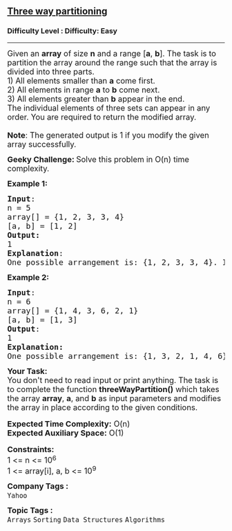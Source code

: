 <h2><a href="https://www.geeksforgeeks.org/problems/three-way-partitioning/1">Three way partitioning</a></h2><h3>Difficulty Level : Difficulty: Easy</h3><hr><div class="problems_problem_content__Xm_eO"><p><span style="font-size: 18px;">Given an <strong>array</strong> of size <strong>n</strong>&nbsp;and a range [<strong>a</strong>, <strong>b</strong>]. The task is to partition the array around the range such that the array is divided into three parts.<br>1) All elements smaller than <strong>a</strong> come first.<br>2) All elements in range <strong>a</strong> to <strong>b</strong> come next.<br>3) All elements greater than <strong>b</strong> appear in the end.<br>The individual elements of three sets can appear in any order. You are required to return the modified array.<br><br><strong>Note</strong>: The generated output is 1 if you modify the given array successfully.</span></p>
<p><strong><span style="font-size: 18px;">Geeky Challenge: </span></strong><span style="font-size: 18px;">Solve this problem in O(n) time complexity.</span></p>
<p><span style="font-size: 18px;"><strong>Example 1:</strong></span></p>
<pre><span style="font-size: 18px;"><strong>Input</strong>: 
n = 5
array[] = {1, 2, 3, 3, 4}
[a, b] = [1, 2]
<strong>Output:</strong> <br>1
<strong>Explanation</strong>: <br>One possible arrangement is: {1, 2, 3, 3, 4}. If you return a valid arrangement, output will be 1.</span>
</pre>
<p><span style="font-size: 18px;"><strong>Example 2:</strong></span></p>
<pre><span style="font-size: 18px;"><strong>Input</strong>: 
n = 6 
array[] = {1, 4, 3, 6, 2, 1}
[a, b] = [1, 3]
<strong>Output</strong>: <br>1
<strong>Explanation: <br></strong>One possible arrangement is: {1, 3, 2, 1, 4, 6}. If you return a valid arrangement, output will be 1.</span>
</pre>
<p><span style="font-size: 18px;"><strong>Your Task: </strong><br>You don't need to read input or print anything.&nbsp;The task is to complete the function <strong>threeWayPartition()</strong> which takes the array <strong>array</strong>,&nbsp;<strong>a</strong>, and <strong>b</strong> as input parameters and modifies the array in place according to the given conditions.</span><br><br><span style="font-size: 18px;"><strong>Expected Time Complexity:</strong>&nbsp;O(n)<br><strong>Expected Auxiliary Space:</strong> O(1)</span><br><br><span style="font-size: 18px;"><strong>Constraints:</strong></span><br><span style="font-size: 18px;">1 &lt;= n&nbsp;&lt;= 10</span><sup><span style="font-size: 15px;">6</span></sup><br><span style="font-size: 18px;">1 &lt;= array[i], a, b &lt;= 10<sup>9</sup></span></p></div><p><span style=font-size:18px><strong>Company Tags : </strong><br><code>Yahoo</code>&nbsp;<br><p><span style=font-size:18px><strong>Topic Tags : </strong><br><code>Arrays</code>&nbsp;<code>Sorting</code>&nbsp;<code>Data Structures</code>&nbsp;<code>Algorithms</code>&nbsp;